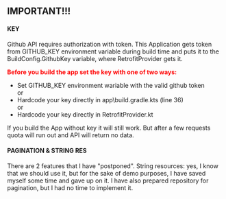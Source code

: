 ## IMPORTANT!!!

#### KEY
Github API requires authorization with token.
This Application gets token from GITHUB_KEY environment variable during build time and puts it to
the BuildConfig.GithubKey variable, where RetrofitProvider gets it.

**<span style="color:red">
Before you build the app set the key with one of two ways:    
</span>**

* Set GITHUB_KEY environment wariable with the valid github token    
  or    
* Hardcode your key directly in app\build.gradle.kts (line 36)    
  or    
* Hardcode your key directly in RetrofitProvider.kt



If you build the App without key it will still work. But after a few requests quota will run out and
API will return no data.


#### PAGINATION & STRING RES
There are 2 features that I have "postponed". String resources: yes, I know that we should use it,
but for the sake of demo purposes, I have saved myself some time and gave up on it.
I have also prepared repository for pagination, but I had no time to implement it.
